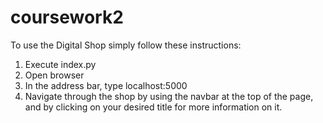 # coursework2

To use the Digital Shop simply follow these instructions:
1) Execute index.py
2) Open browser
3) In the address bar, type localhost:5000
4) Navigate through the shop by using the navbar at the top of the page, and by clicking on your desired title for more information on it.
